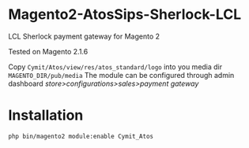 # Magento2-AtosSips-Sherlock-LCL

LCL Sherlock payment gateway for Magento 2

Tested on Magento 2.1.6

Copy ```Cymit/Atos/view/res/atos_standard/logo``` into you media dir ```MAGENTO_DIR/pub/media```
The module can be configured through admin dashboard *store>configurations>sales>payment gateway*

Installation
============

```php bin/magento2 module:enable Cymit_Atos```
